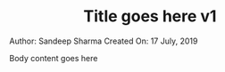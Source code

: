 <html>
  <head>
    <title>Maropost Marketing Cloud v1</title>
  </head>
  <body>
    <h1 style="text-align: center;">Title goes here v1</h1>
    <span>Author: Sandeep Sharma</span>
    <span>Created On: 17 July, 2019</span>
    <p>Body content goes here</p>
  </body>
</html>
